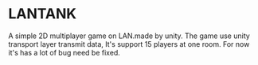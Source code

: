 # LANTANK
A simple 2D multiplayer game on LAN.made by unity.
  The game use unity transport layer transmit data,
  It's support 15 players at one room.
  For now it's has a lot of bug need be fixed.
